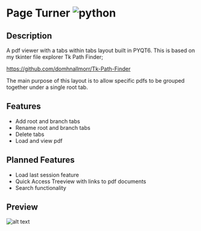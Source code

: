 # Page Turner ![python](https://img.shields.io/badge/python-3.6+-blue)

## Description
A pdf viewer with a tabs within tabs layout built in PYQT6. This is based on my tkinter file explorer Tk Path Finder;

https://github.com/domhnallmorr/Tk-Path-Finder

The main purpose of this layout is to allow specific pdfs to be grouped together under a single root tab.

## Features
- Add root and branch tabs
- Rename root and branch tabs
- Delete tabs
- Load and view pdf 

## Planned Features
- Load last session feature
- Quick Access Treeview with links to pdf documents
- Search functionality

## Preview
![alt text](https://imgur.com/ryNuFyK.JPG)

